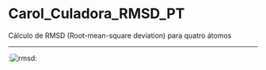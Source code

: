 # Carol_Culadora_RMSD_PT
Cálculo de RMSD (Root-mean-square deviation) para quatro átomos

<hr>

:![rmsd](https://user-images.githubusercontent.com/68472770/178171420-6addd6c6-debb-4e5f-a289-1050bdafaafa.png):
